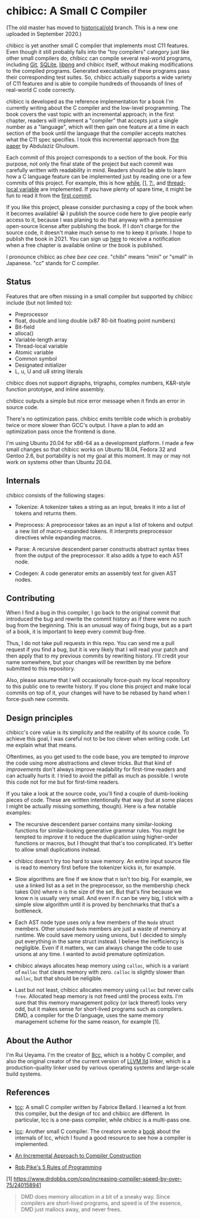 # chibicc: A Small C Compiler

(The old master has moved to
[historical/old](https://github.com/rui314/chibicc/tree/historical/old)
branch. This is a new one uploaded in September 2020.)

chibicc is yet another small C compiler that implements most C11
features. Even though it still probably falls into the "toy compilers"
category just like other small compilers do, chibicc can compile
several real-world programs, including [Git](https://git-scm.com/),
[SQLite](https://sqlite.org),
[libpng](http://www.libpng.org/pub/png/libpng.html) and chibicc
itself, without making modifications to the compiled programs.
Generated executables of these programs pass their corresponding test
suites. So, chibicc actually supports a wide variety of C11 features
and is able to compile hundreds of thousands of lines of real-world C
code correctly.

chibicc is developed as the reference implementation for a book I'm
currently writing about the C compiler and the low-level programming.
The book covers the vast topic with an incremental approach; in the first
chapter, readers will implement a "compiler" that accepts just a single
number as a "language", which will then gain one feature at a time in each
section of the book until the language that the compiler accepts matches
what the C11 spec specifies. I took this incremental approach from [the
paper](http://scheme2006.cs.uchicago.edu/11-ghuloum.pdf) by Abdulaziz
Ghuloum.

Each commit of this project corresponds to a section of the book. For this
purpose, not only the final state of the project but each commit was
carefully written with readability in mind. Readers should be able to learn
how a C language feature can be implemented just by reading one or a few
commits of this project. For example, this is how
[while](https://github.com/rui314/chibicc/commit/773115ab2a9c4b96f804311b95b20e9771f0190a),
[[]](https://github.com/rui314/chibicc/commit/75fbd3dd6efde12eac8225d8b5723093836170a5),
[?:](https://github.com/rui314/chibicc/commit/1d0e942fd567a35d296d0f10b7693e98b3dd037c),
and [thread-local
variable](https://github.com/rui314/chibicc/commit/79644e54cc1805e54428cde68b20d6d493b76d34)
are implemented. If you have plenty of spare time, it might be fun to read
it from the [first
commit](https://github.com/rui314/chibicc/commit/0522e2d77e3ab82d3b80a5be8dbbdc8d4180561c).

If you like this project, please consider purchasing a copy of the book
when it becomes available! 😀 I publish the source code here to give people
early access to it, because I was planing to do that anyway with a
permissive open-source license after publishing the book. If I don't charge
for the source code, it doesn't make much sense to me to keep it private. I
hope to publish the book in 2021.
You can sign up [here](https://forms.gle/sgrMWHGeGjeeEJcX7) to receive a
notification when a free chapter is available online or the book is published.

I pronounce chibicc as _chee bee cee cee_. "chibi" means "mini" or
"small" in Japanese. "cc" stands for C compiler.

## Status

Features that are often missing in a small compiler but supported by
chibicc include (but not limited to):

- Preprocessor
- float, double and long double (x87 80-bit floating point numbers)
- Bit-field
- alloca()
- Variable-length array
- Thread-local variable
- Atomic variable
- Common symbol
- Designated initializer
- L, u, U and u8 string literals

chibicc does not support digraphs, trigraphs, complex numbers, K&R-style
function prototype, and inline assembly.

chibicc outputs a simple but nice error message when it finds an error in
source code.

There's no optimization pass. chibicc emits terrible code which is probably
twice or more slower than GCC's output. I have a plan to add an
optimization pass once the frontend is done.

I'm using Ubuntu 20.04 for x86-64 as a development platform. I made a
few small changes so that chibicc works on Ubuntu 18.04, Fedora 32 and
Gentoo 2.6, but portability is not my goal at this moment. It may or
may not work on systems other than Ubuntu 20.04.

## Internals

chibicc consists of the following stages:

- Tokenize: A tokenizer takes a string as an input, breaks it into a list
  of tokens and returns them.

- Preprocess: A preprocessor takes as an input a list of tokens and output
  a new list of macro-expanded tokens. It interprets preprocessor
  directives while expanding macros.

- Parse: A recursive descendent parser constructs abstract syntax trees
  from the output of the preprocessor. It also adds a type to each AST
  node.

- Codegen: A code generator emits an assembly text for given AST nodes.

## Contributing

When I find a bug in this compiler, I go back to the original commit that
introduced the bug and rewrite the commit history as if there were no such
bug from the beginning. This is an unusual way of fixing bugs, but as a
part of a book, it is important to keep every commit bug-free.

Thus, I do not take pull requests in this repo. You can send me a pull
request if you find a bug, but it is very likely that I will read your
patch and then apply that to my previous commits by rewriting history. I'll
credit your name somewhere, but your changes will be rewritten by me before
submitted to this repository.

Also, please assume that I will occasionally force-push my local repository
to this public one to rewrite history. If you clone this project and make
local commits on top of it, your changes will have to be rebased by hand
when I force-push new commits.

## Design principles

chibicc's core value is its simplicity and the reability of its source
code. To achieve this goal, I was careful not to be too clever when
writing code. Let me explain what that means.

Oftentimes, as you get used to the code base, you are tempted to
_improve_ the code using more abstractions and clever tricks.
But that kind of _improvements_ don't always improve readability for
first-time readers and can actually hurts it. I tried to avoid the
pitfall as much as possible. I wrote this code not for me but for
first-time readers.

If you take a look at the source code, you'll find a couple of
dumb-looking pieces of code. These are written intentionally that way
(but at some places I might be actually missing something,
though). Here is a few notable examples:

- The recursive descendent parser contains many similar-looking functions
  for similar-looking generative grammar rules. You might be tempted
  to _improve_ it to reduce the duplication using higher-order functions
  or macros, but I thought that that's too complicated. It's better to
  allow small duplications instead.

- chibicc doesn't try too hard to save memory. An entire input source
  file is read to memory first before the tokenizer kicks in, for example.

- Slow algorithms are fine if we know that n isn't too big.
  For example, we use a linked list as a set in the preprocessor, so
  the membership check takes O(n) where n is the size of the set.  But
  that's fine because we know n is usually very small.
  And even if n can be very big, I stick with a simple slow algorithm
  until it is proved by benchmarks that that's a bottleneck.

- Each AST node type uses only a few members of the `Node` struct members.
  Other unused `Node` members are just a waste of memory at runtime.
  We could save memory using unions, but I decided to simply put everything
  in the same struct instead. I believe the inefficiency is negligible.
  Even if it matters, we can always change the code to use unions
  at any time. I wanted to avoid premature optimization.

- chibicc always allocates heap memory using `calloc`, which is a
  variant of `malloc` that clears memory with zero. `calloc` is
  slightly slower than `malloc`, but that should be neligible.

- Last but not least, chibicc allocates memory using `calloc` but never
  calls `free`. Allocated heap memory is not freed until the process exits.
  I'm sure that this memory management policy (or lack thereof) looks
  very odd, but it makes sense for short-lived programs such as compilers.
  DMD, a compiler for the D language, uses the same memory management
  scheme for the same reason, for example [1].

## About the Author

I'm Rui Ueyama. I'm the creator of [8cc](https://github.com/rui314/8cc),
which is a hobby C compiler, and also the original creator of the current
version of [LLVM lld](https://lld.llvm.org) linker, which is a
production-quality linker used by various operating systems and large-scale
build systems.

## References

- [tcc](https://bellard.org/tcc/): A small C compiler written by Fabrice
  Bellard. I learned a lot from this compiler, but the design of tcc and
  chibicc are different. In particular, tcc is a one-pass compiler, while
  chibicc is a multi-pass one.

- [lcc](https://github.com/drh/lcc): Another small C compiler. The creators
  wrote a [book](https://sites.google.com/site/lccretargetablecompiler/)
  about the internals of lcc, which I found a good resource to see how a
  compiler is implemented.

- [An Incremental Approach to Compiler
  Construction](http://scheme2006.cs.uchicago.edu/11-ghuloum.pdf)

- [Rob Pike's 5 Rules of Programming](https://users.ece.utexas.edu/~adnan/pike.html)

[1] https://www.drdobbs.com/cpp/increasing-compiler-speed-by-over-75/240158941

> DMD does memory allocation in a bit of a sneaky way. Since compilers
> are short-lived programs, and speed is of the essence, DMD just
> mallocs away, and never frees.
